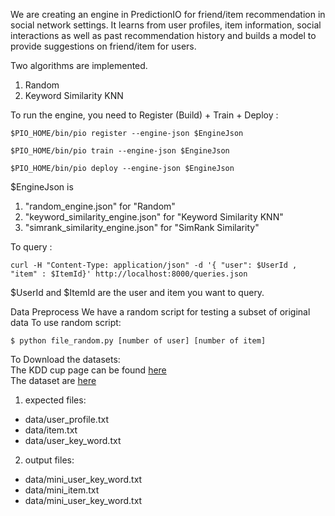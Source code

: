 We are creating an engine in PredictionIO for friend/item recommendation in social network settings. It learns from user profiles, item information, social interactions as well as past recommendation history and builds a model to provide suggestions on friend/item for users.

Two algorithms are implemented.

1. Random
2. Keyword Similarity KNN

To run the engine, you need to Register (Build) + Train + Deploy : 

```
$PIO_HOME/bin/pio register --engine-json $EngineJson

$PIO_HOME/bin/pio train --engine-json $EngineJson

$PIO_HOME/bin/pio deploy --engine-json $EngineJson
```

$EngineJson is

1. "random_engine.json" for "Random"
2. "keyword_similarity_engine.json" for "Keyword Similarity KNN"
3. "simrank_similarity_engine.json" for "SimRank Similarity"

To query :

```
curl -H "Content-Type: application/json" -d '{ "user": $UserId , "item" : $ItemId}' http://localhost:8000/queries.json
```

$UserId and $ItemId are the user and item you want to query.

Data Preprocess
We have a random script for testing a subset of original data
To use random script:
```
$ python file_random.py [number of user] [number of item] 
```
To Download the datasets:<br/>
The KDD cup page can be found <a href="https://www.kddcup2012.org/c/kddcup2012-track1">here</a><br/>
The dataset are <a href="https://www.kddcup2012.org/c/kddcup2012-track1/data">here</a>
1. expected files: 
  * data/user_profile.txt
  * data/item.txt
  * data/user_key_word.txt
2. output files: 
  * data/mini_user_key_word.txt
  * data/mini_item.txt
  * data/mini_user_key_word.txt
